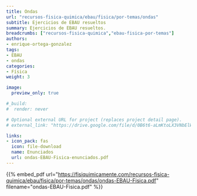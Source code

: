 ```yaml
---
title: Ondas
url: "recursos-fisica-quimica/ebau/fisica/por-temas/ondas"
subtitle: Ejercicios de EBAU resueltos
summary: Ejercicios de EBAU resueltos.
breadcrumbs: ["recursos-fisica-quimica","ebau-fisica-por-temas"]
authors:
- enrique-ortega-gonzalez
tags:
- EBAU
- ondas
categories:
- Física
weight: 3

image:
  preview_only: true

#_build:
#  render: never

# Optional external URL for project (replaces project detail page).
# external_link: "https://drive.google.com/file/d/0B6t6-aLmKtoLX3VNbElWUHhHdGM/view"

links:
- icon_pack: fas
  icon: file-download
  name: Enunciados
  url: ondas-EBAU-Fisica-enunciados.pdf
---
```


{{% embed_pdf url="https://fisiquimicamente.com/recursos-fisica-quimica/ebau/fisica/por-temas/ondas/ondas-EBAU-Fisica.pdf" filename="ondas-EBAU-Fisica.pdf" %}}